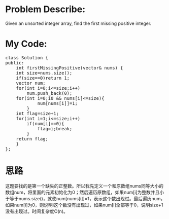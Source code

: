 # Problem Describe:
Given an unsorted integer array, find the first missing positive integer.
# My Code:
<pre>
class Solution {
public:
    int firstMissingPositive(vector<int>& nums) {
    int size=nums.size();
    if(size==0)return 1;
    vector<int> num;
    for(int i=0;i<=size;i++)
        num.push_back(0);
    for(int i=0;i<size;i++)
        if(nums[i]>0 && nums[i]<=size){
            num[nums[i]]=1;
        }
    int flag=size+1;
    for(int i=1;i<=size;i++)
        if(num[i]==0){
            flag=i;break;
        }
    return flag;
    }
};
</pre>
# 思路
这题要找的是第一个缺失的正整数。所以我先定义一个和原数组nums同等大小的数组num，将里面的元素初始化为0；然后遍历原数组，如果num[i]为整数并且小于等于nums.size()，就使num[nums[i]]=1，表示这个数出现过。最后遍历num，如果num[i]为0，则说明i这个数没有出现过，如果num[i]全部等于0，说明size+1没有出现过。时间复杂度O(n)。
